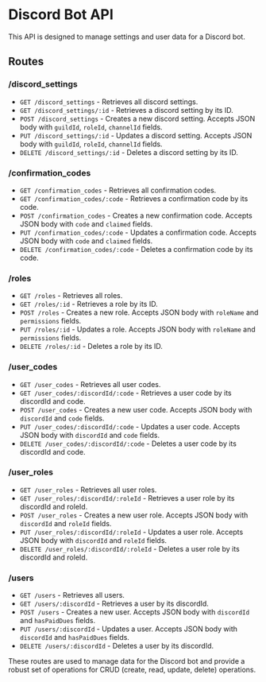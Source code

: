 # Discord Bot API

This API is designed to manage settings and user data for a Discord bot.

## Routes

### /discord_settings

- `GET /discord_settings` - Retrieves all discord settings.
- `GET /discord_settings/:id` - Retrieves a discord setting by its ID.
- `POST /discord_settings` - Creates a new discord setting. Accepts JSON body with `guildId`, `roleId`, `channelId` fields.
- `PUT /discord_settings/:id` - Updates a discord setting. Accepts JSON body with `guildId`, `roleId`, `channelId` fields.
- `DELETE /discord_settings/:id` - Deletes a discord setting by its ID.

### /confirmation_codes

- `GET /confirmation_codes` - Retrieves all confirmation codes.
- `GET /confirmation_codes/:code` - Retrieves a confirmation code by its code.
- `POST /confirmation_codes` - Creates a new confirmation code. Accepts JSON body with `code` and `claimed` fields.
- `PUT /confirmation_codes/:code` - Updates a confirmation code. Accepts JSON body with `code` and `claimed` fields.
- `DELETE /confirmation_codes/:code` - Deletes a confirmation code by its code.

### /roles

- `GET /roles` - Retrieves all roles.
- `GET /roles/:id` - Retrieves a role by its ID.
- `POST /roles` - Creates a new role. Accepts JSON body with `roleName` and `permissions` fields.
- `PUT /roles/:id` - Updates a role. Accepts JSON body with `roleName` and `permissions` fields.
- `DELETE /roles/:id` - Deletes a role by its ID.

### /user_codes

- `GET /user_codes` - Retrieves all user codes.
- `GET /user_codes/:discordId/:code` - Retrieves a user code by its discordId and code.
- `POST /user_codes` - Creates a new user code. Accepts JSON body with `discordId` and `code` fields.
- `PUT /user_codes/:discordId/:code` - Updates a user code. Accepts JSON body with `discordId` and `code` fields.
- `DELETE /user_codes/:discordId/:code` - Deletes a user code by its discordId and code.

### /user_roles

- `GET /user_roles` - Retrieves all user roles.
- `GET /user_roles/:discordId/:roleId` - Retrieves a user role by its discordId and roleId.
- `POST /user_roles` - Creates a new user role. Accepts JSON body with `discordId` and `roleId` fields.
- `PUT /user_roles/:discordId/:roleId` - Updates a user role. Accepts JSON body with `discordId` and `roleId` fields.
- `DELETE /user_roles/:discordId/:roleId` - Deletes a user role by its discordId and roleId.

### /users

- `GET /users` - Retrieves all users.
- `GET /users/:discordId` - Retrieves a user by its discordId.
- `POST /users` - Creates a new user. Accepts JSON body with `discordId` and `hasPaidDues` fields.
- `PUT /users/:discordId` - Updates a user. Accepts JSON body with `discordId` and `hasPaidDues` fields.
- `DELETE /users/:discordId` - Deletes a user by its discordId.

These routes are used to manage data for the Discord bot and provide a robust set of operations for CRUD (create, read, update, delete) operations.
